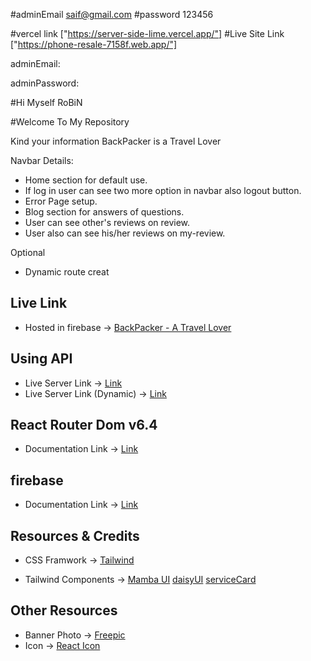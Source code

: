 #adminEmail saif@gmail.com
#password 123456

#vercel link ["https://server-side-lime.vercel.app/"]
#Live Site Link ["https://phone-resale-7158f.web.app/"]

adminEmail: <your admin email>

adminPassword: <your admin password>






#Hi Myself RoBiN

#Welcome To My Repository

Kind your information BackPacker is a Travel Lover


Navbar Details:

-  Home section for default use.
-  If log in user can see two more option in navbar also logout button.
-  Error Page setup.
-  Blog section for answers of questions.
- User can see other's reviews on review.
- User also can see his/her reviews on my-review.

Optional
- Dynamic route creat


## Live Link
-  Hosted in firebase -> [BackPacker - A Travel Lover](https://client-side-e5819.web.app/)

## Using API 

-  Live Server Link -> [Link](https://server-site-fawn.vercel.app/)
-  Live Server Link (Dynamic) -> [Link](`https://server-site-fawn.vercel.app/${params.id}`)

## React Router Dom v6.4 
-  Documentation Link -> [Link](https://reactrouter.com/en/main/start/overview)

## firebase 
- Documentation Link -> [Link](https://firebase.google.com/docs/auth?authuser=0)

## Resources & Credits
-  CSS Framwork -> [Tailwind](https://tailwindcss.com/)

-  Tailwind Components -> 
[Mamba UI](https://www.mambaui.com/)
[daisyUI](https://daisyui.com/)
[serviceCard](https://tailwindui.com/components)

## Other Resources
-  Banner Photo -> [Freepic](https://www.freepik.com/)
-  Icon -> [React Icon](https://www.flaticon.com/)